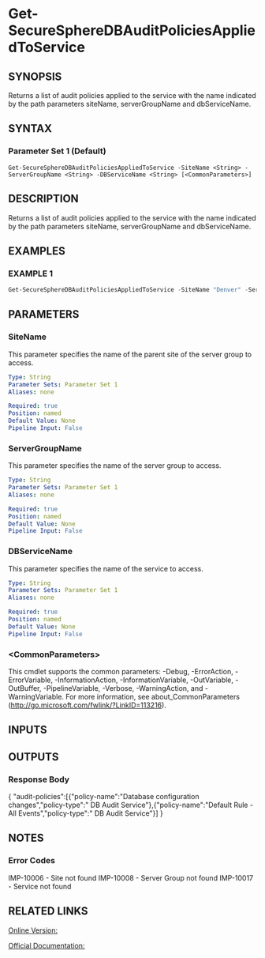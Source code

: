 ﻿# Get-SecureSphereDBAuditPoliciesAppliedToService

## SYNOPSIS
Returns a list of audit policies applied to the service with the name indicated by the path parameters siteName, serverGroupName and dbServiceName.

## SYNTAX

### Parameter Set 1 (Default)
```
Get-SecureSphereDBAuditPoliciesAppliedToService -SiteName <String> -ServerGroupName <String> -DBServiceName <String> [<CommonParameters>]
```

## DESCRIPTION
Returns a list of audit policies applied to the service with the name indicated by the path parameters siteName, serverGroupName and dbServiceName.

## EXAMPLES

### EXAMPLE 1

```powershell
Get-SecureSphereDBAuditPoliciesAppliedToService -SiteName "Denver" -ServerGroupName "HR-Prod" -DBServiceName "Payroll-Oracle9"
```

## PARAMETERS

### SiteName
This parameter specifies the name of the parent site of the server group to access.

```yaml
Type: String
Parameter Sets: Parameter Set 1
Aliases: none

Required: true
Position: named
Default Value: None
Pipeline Input: False
```

### ServerGroupName
This parameter specifies the name of the server group to access.

```yaml
Type: String
Parameter Sets: Parameter Set 1
Aliases: none

Required: true
Position: named
Default Value: None
Pipeline Input: False
```

### DBServiceName
This parameter specifies the name of the service to access.

```yaml
Type: String
Parameter Sets: Parameter Set 1
Aliases: none

Required: true
Position: named
Default Value: None
Pipeline Input: False
```

### \<CommonParameters\>
This cmdlet supports the common parameters: -Debug, -ErrorAction, -ErrorVariable, -InformationAction, -InformationVariable, -OutVariable, -OutBuffer, -PipelineVariable, -Verbose, -WarningAction, and -WarningVariable. For more information, see about_CommonParameters (http://go.microsoft.com/fwlink/?LinkID=113216).

## INPUTS

## OUTPUTS

### Response Body
{
"audit-policies":[{"policy-name":"Database configuration changes","policy-type":" DB Audit Service"},{"policy-name":"Default Rule - All Events","policy-type":" DB Audit Service"}]
}

## NOTES

### Error Codes
IMP-10006 - Site not found
IMP-10008 - Server Group not found
IMP-10017 - Service not found

## RELATED LINKS

[Online Version:](https://github.com/akshinmustafayev/Documentation/MD)

[Official Documentation:](https://docs.imperva.com/bundle/v13.6-api-reference-guide/page/61697.htm)



